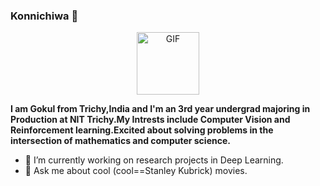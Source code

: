 ### Konnichiwa 👋

<div align="center">
<img hight="100" width="100" alt="GIF" align="center" src="https://steamuserimages-a.akamaihd.net/ugc/1758063017992709035/10E1E915FEC8D22D4EAB1D83A60D0580AEA6C3A3/?imw=637&imh=358&ima=fit&impolicy=Letterbox&imcolor=%23000000&letterbox=true">
</div>

<b>I am Gokul from Trichy,India and I'm an 3rd year undergrad majoring in Production at NIT Trichy.My Intrests include Computer Vision and Reinforcement learning.Excited about solving problems in the intersection of mathematics and computer science.</b> 

- 🔭 I’m currently working on research projects in Deep Learning.
- 💬 Ask me about cool (cool==Stanley Kubrick) movies.

<!--
**g0kul6/g0kul6** is a ✨ _special_ ✨ repository because its `README.md` (this file) appears on your GitHub profile.

Here are some ideas to get you started:

🔭 I’m currently working:on research projects
🌱 I’m currently learning Reinforcement Learning
- 👯 I’m looking to collaborate on ...
- 🤔 I’m looking for help with ...
- 💬 Ask me about
- 📫 How to reach me: ...
- 😄 Pronouns: ...
- ⚡ Fun fact: ...
-->
